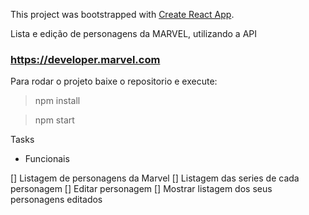 This project was bootstrapped with [Create React App](https://github.com/facebook/create-react-app).

Lista e edição de personagens da MARVEL, utilizando a API 

### https://developer.marvel.com

Para rodar o projeto baixe o repositorio e execute:

> npm install

> npm start

Tasks

- Funcionais

[] Listagem de personagens da Marvel
[] Listagem das series de cada personagem
[] Editar personagem
[] Mostrar listagem dos seus personagens editados
